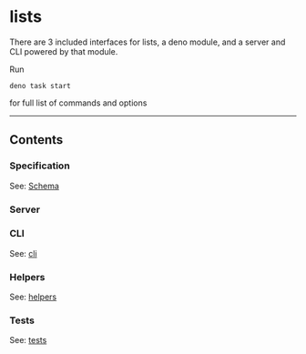 # lists

There are 3 included interfaces for lists, a deno module, and a server and CLI
powered by that module.

Run

```
deno task start
```

for full list of commands and options

---

## Contents

### Specification

See: [Schema](./src/list-item/schema.json)

### Server

### CLI

See: [cli](./src/index.ts)

### Helpers

See: [helpers](./src/list-item/index.ts)

### Tests

See: [tests](./src/list-item/test.ts)
